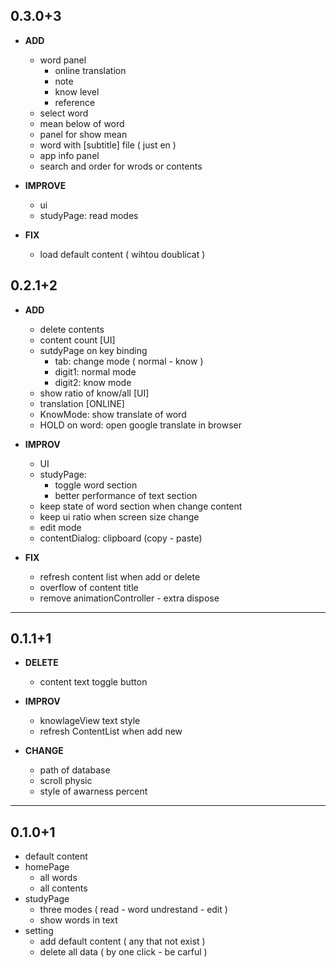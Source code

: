 ## 0.3.0+3

- **ADD**
  - word panel
    - online translation
    - note
    - know level
    - reference
  - select word
  - mean below of word
  - panel for show mean
  - word with [subtitle] file ( just en )
  - app info panel
  - search and order for wrods or contents


- **IMPROVE**
  - ui
  - studyPage: read modes
  
- **FIX**
  - load default content ( wihtou doublicat )


## 0.2.1+2

- **ADD**
  - delete contents
  - content count [UI]
  - sutdyPage on key binding 
    - tab: change mode ( normal - know )
    - digit1: normal mode
    - digit2: know mode
  - show ratio of know/all [UI]
  - translation [ONLINE]
  - KnowMode: show translate of word
  - HOLD on word: open google translate in browser

- **IMPROV**
  - UI
  - studyPage:
    - toggle word section
    - better performance of text section
  - keep state of word section when change content
  - keep ui ratio when screen size change
  - edit mode
  - contentDialog: clipboard (copy - paste)

- **FIX**
  - refresh content list when add or delete
  - overflow of content title
  - remove animationController - extra dispose

---

## 0.1.1+1
- **DELETE**
  - content text toggle button

- **IMPROV**
  - knowlageView text style
  - refresh ContentList when add new

- **CHANGE**
  - path of database
  - scroll physic
  - style of awarness percent

---

## 0.1.0+1

- default content
- homePage
  - all words
  - all contents
- studyPage
  - three modes ( read - word undrestand - edit )
  - show words in text
- setting
  - add default content ( any that not exist )
  - delete all data ( by one click - be carful )